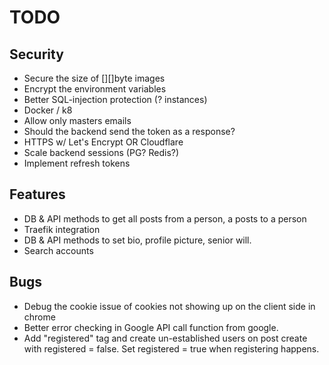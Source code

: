 # TODO

## Security
 * Secure the size of [][]byte images
 * Encrypt the environment variables 
 * Better SQL-injection protection (? instances)
 * Docker / k8
 * Allow only masters emails
 * Should the backend send the token as a response?
 * HTTPS w/ Let's Encrypt OR Cloudflare
 * Scale backend sessions (PG? Redis?)
 * Implement refresh tokens

## Features
 * DB & API methods to get all posts from a person, a posts to a person
 * Traefik integration
 * DB & API methods to set bio, profile picture, senior will.
 * Search accounts

## Bugs
 * Debug the cookie issue of cookies not showing up on the client side in chrome
 * Better error checking in Google API call function from google.
 * Add "registered" tag and create un-established users on post create with registered = false. Set registered = true when registering happens.